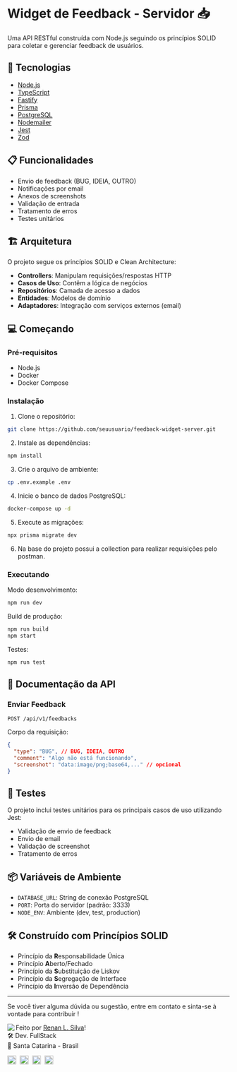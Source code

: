 # Widget de Feedback - Servidor 📥

Uma API RESTful construída com Node.js seguindo os princípios SOLID para coletar e gerenciar feedback de usuários.

## 🚀 Tecnologias

- [Node.js](https://nodejs.org/)
- [TypeScript](https://www.typescriptlang.org/)
- [Fastify](https://www.fastify.io/)
- [Prisma](https://www.prisma.io/)
- [PostgreSQL](https://www.postgresql.org/)
- [Nodemailer](https://nodemailer.com/)
- [Jest](https://jestjs.io/)
- [Zod](https://zod.dev/)

## 📋 Funcionalidades

- Envio de feedback (BUG, IDEIA, OUTRO)
- Notificações por email
- Anexos de screenshots
- Validação de entrada
- Tratamento de erros
- Testes unitários

## 🏗️ Arquitetura

O projeto segue os princípios SOLID e Clean Architecture:

- **Controllers**: Manipulam requisições/respostas HTTP
- **Casos de Uso**: Contêm a lógica de negócios
- **Repositórios**: Camada de acesso a dados
- **Entidades**: Modelos de domínio
- **Adaptadores**: Integração com serviços externos (email)

## 💻 Começando

### Pré-requisitos

- Node.js
- Docker
- Docker Compose

### Instalação

1. Clone o repositório:

```bash
git clone https://github.com/seuusuario/feedback-widget-server.git
```

2. Instale as dependências:

```bash
npm install
```

3. Crie o arquivo de ambiente:

```bash
cp .env.example .env
```

4. Inicie o banco de dados PostgreSQL:

```bash
docker-compose up -d
```

5. Execute as migrações:

```bash
npx prisma migrate dev
```

6. Na base do projeto possui a collection para realizar requisições pelo postman.

### Executando

Modo desenvolvimento:

```bash
npm run dev
```

Build de produção:

```bash
npm run build
npm start
```

Testes:

```bash
npm run test
```

## 📝 Documentação da API

### Enviar Feedback

```http
POST /api/v1/feedbacks
```

Corpo da requisição:

```json
{
  "type": "BUG", // BUG, IDEIA, OUTRO
  "comment": "Algo não está funcionando",
  "screenshot": "data:image/png;base64,..." // opcional
}
```

## 🧪 Testes

O projeto inclui testes unitários para os principais casos de uso utilizando Jest:

- Validação de envio de feedback
- Envio de email
- Validação de screenshot
- Tratamento de erros

## 📦 Variáveis de Ambiente

- `DATABASE_URL`: String de conexão PostgreSQL
- `PORT`: Porta do servidor (padrão: 3333)
- `NODE_ENV`: Ambiente (dev, test, production)

## 🛠️ Construído com Princípios SOLID

- Princípio da **R**esponsabilidade Única
- Princípio **A**berto/Fechado
- Princípio da **S**ubstituição de Liskov
- Princípio da **S**egregação de Interface
- Princípio da **I**nversão de Dependência

---

Se você tiver alguma dúvida ou sugestão, entre em contato e sinta-se à vontade para contribuir !

<img align="left" src="https://avatars.githubusercontent.com/renyzeraa?size=100">

Feito por [Renan L. Silva](https://github.com/renyzeraa)! <br>
🛠 Dev. FullStack <br>
📍 Santa Catarina - Brasil <br>

<a href="https://www.linkedin.com/in/renyzeraa" target="_blank"><img src="https://img.shields.io/badge/LinkedIn-0077B5?style=flat&logo=linkedin&logoColor=white" alt="LinkedIn Badge" height="20"></a>&nbsp;
<a href="mailto:renansilvaytb@gmail.com" target="_blank"><img src="https://img.shields.io/badge/Gmail-D14836?style=flat&logo=gmail&logoColor=white" alt="Gmail Badge" height="20"></a>&nbsp;
<a href="#"><img src="https://img.shields.io/badge/Discord-%237289DA.svg?logo=discord&logoColor=white" title="renan_s#7826" alt="Discord Badge" height="20"></a>&nbsp;
<a href="https://www.github.com/renyzeraa" target="_blank"><img src="https://img.shields.io/badge/GitHub-100000?style=flat&logo=github&logoColor=white" alt="GitHub Badge" height="20"></a>&nbsp;

<br clear="left"/>
